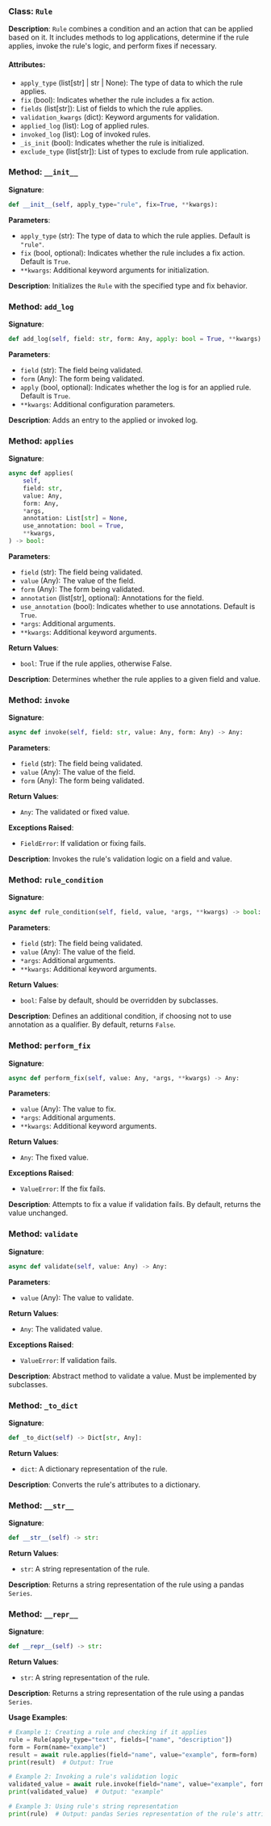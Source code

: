
### Class: `Rule`

**Description**:
`Rule` combines a condition and an action that can be applied based on it. It includes methods to log applications, determine if the rule applies, invoke the rule's logic, and perform fixes if necessary.

#### Attributes:
- `apply_type` (list[str] | str | None): The type of data to which the rule applies.
- `fix` (bool): Indicates whether the rule includes a fix action.
- `fields` (list[str]): List of fields to which the rule applies.
- `validation_kwargs` (dict): Keyword arguments for validation.
- `applied_log` (list): Log of applied rules.
- `invoked_log` (list): Log of invoked rules.
- `_is_init` (bool): Indicates whether the rule is initialized.
- `exclude_type` (list[str]): List of types to exclude from rule application.

### Method: `__init__`

**Signature**:
```python
def __init__(self, apply_type="rule", fix=True, **kwargs):
```

**Parameters**:
- `apply_type` (str): The type of data to which the rule applies. Default is `"rule"`.
- `fix` (bool, optional): Indicates whether the rule includes a fix action. Default is `True`.
- `**kwargs`: Additional keyword arguments for initialization.

**Description**:
Initializes the `Rule` with the specified type and fix behavior.

### Method: `add_log`

**Signature**:
```python
def add_log(self, field: str, form: Any, apply: bool = True, **kwargs) -> None:
```

**Parameters**:
- `field` (str): The field being validated.
- `form` (Any): The form being validated.
- `apply` (bool, optional): Indicates whether the log is for an applied rule. Default is `True`.
- `**kwargs`: Additional configuration parameters.

**Description**:
Adds an entry to the applied or invoked log.

### Method: `applies`

**Signature**:
```python
async def applies(
    self,
    field: str,
    value: Any,
    form: Any,
    *args,
    annotation: List[str] = None,
    use_annotation: bool = True,
    **kwargs,
) -> bool:
```

**Parameters**:
- `field` (str): The field being validated.
- `value` (Any): The value of the field.
- `form` (Any): The form being validated.
- `annotation` (list[str], optional): Annotations for the field.
- `use_annotation` (bool): Indicates whether to use annotations. Default is `True`.
- `*args`: Additional arguments.
- `**kwargs`: Additional keyword arguments.

**Return Values**:
- `bool`: True if the rule applies, otherwise False.

**Description**:
Determines whether the rule applies to a given field and value.

### Method: `invoke`

**Signature**:
```python
async def invoke(self, field: str, value: Any, form: Any) -> Any:
```

**Parameters**:
- `field` (str): The field being validated.
- `value` (Any): The value of the field.
- `form` (Any): The form being validated.

**Return Values**:
- `Any`: The validated or fixed value.

**Exceptions Raised**:
- `FieldError`: If validation or fixing fails.

**Description**:
Invokes the rule's validation logic on a field and value.

### Method: `rule_condition`

**Signature**:
```python
async def rule_condition(self, field, value, *args, **kwargs) -> bool:
```

**Parameters**:
- `field` (str): The field being validated.
- `value` (Any): The value of the field.
- `*args`: Additional arguments.
- `**kwargs`: Additional keyword arguments.

**Return Values**:
- `bool`: False by default, should be overridden by subclasses.

**Description**:
Defines an additional condition, if choosing not to use annotation as a qualifier. By default, returns `False`.

### Method: `perform_fix`

**Signature**:
```python
async def perform_fix(self, value: Any, *args, **kwargs) -> Any:
```

**Parameters**:
- `value` (Any): The value to fix.
- `*args`: Additional arguments.
- `**kwargs`: Additional keyword arguments.

**Return Values**:
- `Any`: The fixed value.

**Exceptions Raised**:
- `ValueError`: If the fix fails.

**Description**:
Attempts to fix a value if validation fails. By default, returns the value unchanged.

### Method: `validate`

**Signature**:
```python
async def validate(self, value: Any) -> Any:
```

**Parameters**:
- `value` (Any): The value to validate.

**Return Values**:
- `Any`: The validated value.

**Exceptions Raised**:
- `ValueError`: If validation fails.

**Description**:
Abstract method to validate a value. Must be implemented by subclasses.

### Method: `_to_dict`

**Signature**:
```python
def _to_dict(self) -> Dict[str, Any]:
```

**Return Values**:
- `dict`: A dictionary representation of the rule.

**Description**:
Converts the rule's attributes to a dictionary.

### Method: `__str__`

**Signature**:
```python
def __str__(self) -> str:
```

**Return Values**:
- `str`: A string representation of the rule.

**Description**:
Returns a string representation of the rule using a pandas `Series`.

### Method: `__repr__`

**Signature**:
```python
def __repr__(self) -> str:
```

**Return Values**:
- `str`: A string representation of the rule.

**Description**:
Returns a string representation of the rule using a pandas `Series`.

**Usage Examples**:
```python
# Example 1: Creating a rule and checking if it applies
rule = Rule(apply_type="text", fields=["name", "description"])
form = Form(name="example")
result = await rule.applies(field="name", value="example", form=form)
print(result)  # Output: True

# Example 2: Invoking a rule's validation logic
validated_value = await rule.invoke(field="name", value="example", form=form)
print(validated_value)  # Output: "example"

# Example 3: Using rule's string representation
print(rule)  # Output: pandas Series representation of the rule's attributes
```
